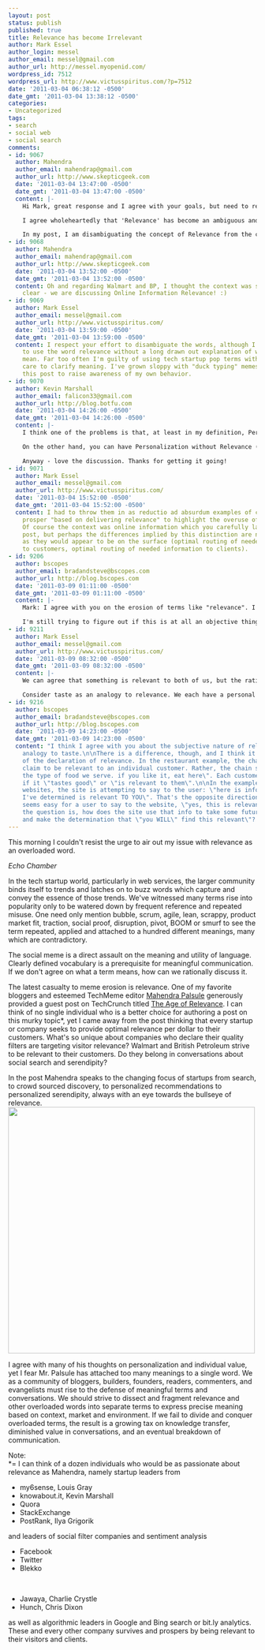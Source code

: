```yaml
---
layout: post
status: publish
published: true
title: Relevance has become Irrelevant
author: Mark Essel
author_login: messel
author_email: messel@gmail.com
author_url: http://messel.myopenid.com/
wordpress_id: 7512
wordpress_url: http://www.victusspiritus.com/?p=7512
date: '2011-03-04 06:38:12 -0500'
date_gmt: '2011-03-04 13:38:12 -0500'
categories:
- Uncategorized
tags:
- search
- social web
- social search
comments:
- id: 9067
  author: Mahendra
  author_email: mahendrap@gmail.com
  author_url: http://www.skepticgeek.com
  date: '2011-03-04 13:47:00 -0500'
  date_gmt: '2011-03-04 13:47:00 -0500'
  content: |-
    Hi Mark, great response and I agree with your goals, but need to respond to your critique.

    I agree wholeheartedly that 'Relevance' has become an ambiguous and overused term. But any concept that becomes murky in language should be held up in the spotlight, examined, and clarified, if we are ever to arrive at an objective definition.

    In my post, I am disambiguating the concept of Relevance from the concept of Personalization. As I mentioned there, these terms are being used interchangeably, contributing to the confusion. This is my attempt at clarifying at least one aspect of the term as it is currently being misused today. Much remains to be done, and these are just preliminary steps.
- id: 9068
  author: Mahendra
  author_email: mahendrap@gmail.com
  author_url: http://www.skepticgeek.com
  date: '2011-03-04 13:52:00 -0500'
  date_gmt: '2011-03-04 13:52:00 -0500'
  content: Oh and regarding Walmart and BP, I thought the context was sufficiently
    clear - we are discussing Online Information Relevance! :)
- id: 9069
  author: Mark Essel
  author_email: messel@gmail.com
  author_url: http://www.victusspiritus.com/
  date: '2011-03-04 13:59:00 -0500'
  date_gmt: '2011-03-04 13:59:00 -0500'
  content: I respect your effort to disambiguate the words, although I'm reticent
    to use the word relevance without a long drawn out explanation of what I really
    mean. Far too often I'm guilty of using tech startup pop terms without taking
    care to clarify meaning. I've grown sloppy with "duck typing" memes, and wrote
    this post to raise awareness of my own behavior.
- id: 9070
  author: Kevin Marshall
  author_email: falicon33@gmail.com
  author_url: http://blog.botfu.com
  date: '2011-03-04 14:26:00 -0500'
  date_gmt: '2011-03-04 14:26:00 -0500'
  content: |-
    I think one of the problems is that, at least in my definition, Personalization is a defining aspect of Relevance...that is, in my world, you can't be relevant without being personally relevant.

    On the other hand, you can have Personalization without Relevance (in fact I would argue that most social services are full of just this).

    Anyway - love the discussion. Thanks for getting it going!
- id: 9071
  author: Mark Essel
  author_email: messel@gmail.com
  author_url: http://www.victusspiritus.com/
  date: '2011-03-04 15:52:00 -0500'
  date_gmt: '2011-03-04 15:52:00 -0500'
  content: I had to throw them in as reductio ad absurdum examples of companies which
    prosper "based on delivering relevance" to highlight the overuse of the term.
    Of course the context was online information which you carefully laid out in your
    post, but perhaps the differences implied by this distinction are not as extreme
    as they would appear to be on the surface (optimal routing of needed products
    to customers, optimal routing of needed information to clients).
- id: 9206
  author: bscopes
  author_email: bradandsteve@bscopes.com
  author_url: http://blog.bscopes.com
  date: '2011-03-09 01:11:00 -0500'
  date_gmt: '2011-03-09 01:11:00 -0500'
  content: |-
    Mark: I agree with you on the erosion of terms like "relevance". I also agree that Mahendra's post didn't really do enough to set up a good definition. He separated it from "personalization", but that's not enough.

    I'm still trying to figure out if this is at all an objective thing or if it is entirely subjective. Is "relevance" only in the eye of the beholder?
- id: 9211
  author: Mark Essel
  author_email: messel@gmail.com
  author_url: http://www.victusspiritus.com/
  date: '2011-03-09 08:32:00 -0500'
  date_gmt: '2011-03-09 08:32:00 -0500'
  content: |-
    We can agree that something is relevant to both of us, but the rationale for our judgement is just as likely to be different as it is to be correlated. If a provider is relevant to enough clients they win. The shared part of relevance is the important driver to businesses.

    Consider taste as an analogy to relevance. We each have a personal sense of flavor for foods, yet certain restaurants and chains are over burdened with customers. Is taste subjective? Even for me, time of day, hunger and recent exercise affects how much I enjoy different types of food.
- id: 9216
  author: bscopes
  author_email: bradandsteve@bscopes.com
  author_url: http://blog.bscopes.com
  date: '2011-03-09 14:23:00 -0500'
  date_gmt: '2011-03-09 14:23:00 -0500'
  content: "I think I agree with you about the subjective nature of relevance as an
    analogy to taste.\n\nThere is a difference, though, and I think it is in the direction
    of the declaration of relevance. In the restaurant example, the chain doesn't
    claim to be relevant to an individual customer. Rather, the chain says: \"here's
    the type of food we serve. if you like it, eat here\". Each customer determines
    if it \"tastes good\" or \"is relevant to them\".\n\nIn the example of all these
    websites, the site is attempting to say to the user: \"here is information that
    I've determined is relevant TO YOU\". That's the opposite direction for the declaration.\n\nIt
    seems easy for a user to say to the website, \"yes, this is relevant\". But then
    the question is, how does the site use that info to take some future information
    and make the determination that \"you WILL\" find this relevant\"? "
---
```

<p>This morning I couldn't resist the urge to air out my issue with relevance as an overloaded word.</p>
<p><I>Echo Chamber</i></p>
<p>In the tech startup world, particularly in web services, the larger community binds itself to trends and latches on to buzz words which capture and convey the essence of those trends. We've witnessed many terms rise into popularity only to be watered down by frequent reference and repeated misuse. One need only mention bubble, scrum, agile, lean, scrappy, product market fit, traction, social proof, disruption, pivot, BOOM or smurf to see the term repeated, applied and attached to a hundred different meanings, many which are contradictory. </p>
<p>The social meme is a direct assault on the meaning and utility of language. Clearly defined vocabulary is a prerequisite for meaningful communication. If we don't agree on what a term means, how can we rationally discuss it.</p>
<p>The latest casualty to meme erosion is relevance. One of my favorite bloggers and esteemed TechMeme editor <a href="http://skepticgeek.com">Mahendra Palsule</a> generously provided a guest post on TechCrunch titled <a href="http://techcrunch.com/2011/03/03/the-age-of-relevance/">The Age of Relevance</a>. I can think of no single individual who is a better choice for authoring a post on this murky topic*, yet I came away from the post thinking that every startup or company seeks to provide optimal relevance per dollar to their customers. What's so unique about companies who declare their quality filters are targeting visitor relevance? Walmart and British Petroleum strive to be relevant to their customers. Do they belong in conversations about social search and serendipity?</p>
<p>In the post Mahendra speaks to the changing focus of startups from search, to crowd sourced discovery, to personalized recommendations to personalized serendipity, always with an eye towards the bullseye of relevance.<br />
<a href="http://techcrunch.com/2011/03/03/the-age-of-relevance/"><img src="http://www.victusspiritus.com/wp-content/uploads/2011/03/relevance.png" alt="" title="relevance" width="500" height="500" class="aligncenter size-full wp-image-7518" /></a></p>
<p>I agree with many of his thoughts on personalization and individual value, yet I fear Mr. Palsule has attached too many meanings to a single word. We as a community of bloggers, builders, founders, readers, commenters, and evangelists must rise to the defense of meaningful terms and conversations. We should strive to dissect and fragment relevance and other overloaded words into separate terms to express precise meaning based on context, market and environment. If we fail to divide and conquer overloaded terms, the result is a growing tax on knowledge transfer, diminished value in conversations, and an eventual breakdown of communication.</p>
<p>Note:<br />
*= I can think of a dozen individuals who would be as passionate about relevance as Mahendra, namely startup leaders from </p>
<ul>
<li>my6sense, Louis Gray</li>
<li> knowabout.it, Kevin Marshall</li>
<li>Quora</li>
<li>StackExchange</li>
<li>PostRank, Ilya Grigorik</li>
</ul>
<p>and leaders of social filter companies and sentiment analysis</p>
<ul>
<li>Facebook</li>
<li>Twitter</li>
<li>Blekko</li>
<p> </p>
<li>Jawaya, Charlie Crystle</li>
<li>Hunch, Chris Dixon</li>
</ul>
<p>as well as algorithmic leaders in Google and Bing search or bit.ly analytics. These and every other company survives and prospers by being relevant to their visitors and clients. </p>
